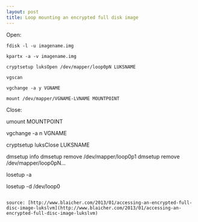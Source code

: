 ```yaml
---
layout: post
title: Loop mounting an encrypted full disk image
---
```


Open:
~~~~
fdisk -l -u imagename.img

kpartx -a -v imagename.img

cryptsetup luksOpen /dev/mapper/loop0pN LUKSNAME

vgscan

vgchange -a y VGNAME

mount /dev/mapper/VGNAME-LVNAME MOUNTPOINT
~~~~

Close:

umount MOUNTPOINT

vgchange -a n VGNAME

cryptsetup luksClose LUKSNAME

dmsetup info
dmsetup remove /dev/mapper/loop0p1
dmsetup remove /dev/mapper/loop0pN…

losetup -a

losetup -d /dev/loop0
~~~~

source: [http://www.blaicher.com/2013/01/accessing-an-encrypted-full-disc-image-lukslvm](http://www.blaicher.com/2013/01/accessing-an-encrypted-full-disc-image-lukslvm)

